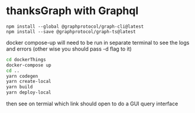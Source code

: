 # thanksGraph with Graphql
```
npm install --global @graphprotocol/graph-cli@latest
npm install --save @graphprotocol/graph-ts@latest
```

docker compose-up will need to be run in separate terminal to see the logs and errors (other wise you should pass -d flag to it)


```bash
cd dockerThings
docker-compose up 
cd ..
yarn codegen
yarn create-local
yarn build
yarn deploy-local
```

then see on termial which link should open to do a GUI query interface
